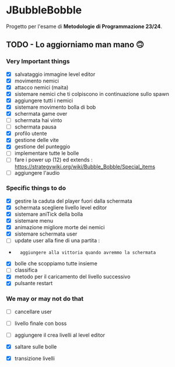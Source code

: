 
# JBubbleBobble

Progetto per l'esame di **Metodologie di Programmazione 23/24**.

## TODO - Lo aggiorniamo man mano 🙃

### Very Important things 
- [x] salvataggio immagine level editor
- [x] movimento nemici
- [x] attacco nemici (maita)
- [x] sistemare nemici che ti colpiscono in continuazione sullo spawn
- [x] aggiungere tutti i nemici
- [x] sistemare movimento bolla di bob
- [x] schermata game over
- [ ] schermata hai vinto
- [ ] schermata pausa
- [x] profilo utente
- [x] gestione delle vite
- [x] gestione del punteggio
- [ ] implementare tutte le bolle
- [ ] fare i power up (12) ed extends : https://strategywiki.org/wiki/Bubble_Bobble/Special_items
- [ ] aggiungere l'audio

### Specific things to do
- [x] gestire la caduta del player fuori dalla schermata
- [x] schermata scegliere livello level editor
- [x] sistemare aniTick della bolla
- [x] sistemare menu
- [x] animazione migliore morte dei nemici
- [x] sistemare schermata user
- [ ] update user alla fine di una partita : 
-       aggiungere alla vittoria quando avremmo la schermata
- [x] bolle che scoppiamo tutte insieme 
- [ ] classifica
- [x] metodo per il caricamento del livello successivo
- [x] pulsante restart 

### We may or may not do that
- [ ] cancellare user
- [ ] livello finale con boss
- [ ] aggiungere il crea livelli al level editor
- [x] saltare sulle bolle
- [x] transizione livelli

